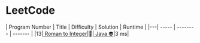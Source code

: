 # LeetCode

| Program Number | Title | Difficulty | Solution | Runtime |
|---| ----- | -------- | ------- |
|13|[ Roman to Integer](https://leetcode.com/problems/roman-to-integer/)|:cake:|[ Java :alien:](./LeetCode%20Solutions/Roman%20To%20Integer.java)|3 ms|
